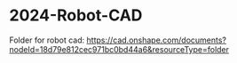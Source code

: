 # 2024-Robot-CAD
Folder for robot cad: https://cad.onshape.com/documents?nodeId=18d79e812cec971bc0bd44a6&resourceType=folder
